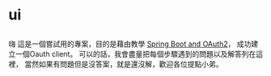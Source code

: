 # ui
## 
嗨
這是一個嘗試用的專案，目的是藉由教學 [Spring Boot and OAuth2](https://spring.io/guides/tutorials/spring-boot-oauth2/)，
成功建立一個Oauth client。
可以的話，我會盡量把每個步驟遇到的問題以及解答列在這裡，
當然如果有問題但是沒答案，就是還沒解，歡迎各位提點小弟。
